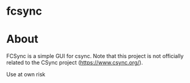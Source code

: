 fcsync
======

About
====
FCSync is a simple GUI for csync. 
Note that this project is not officially related to the CSync project (https://www.csync.org/).

Use at own risk
